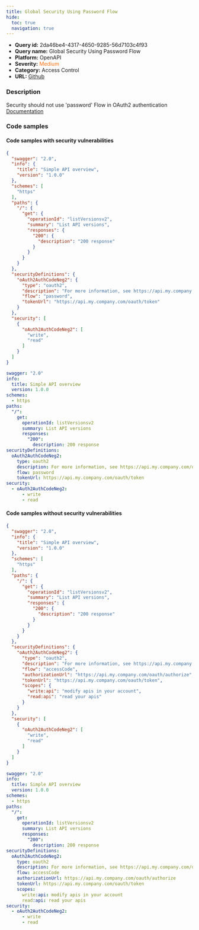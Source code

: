 ```yaml
---
title: Global Security Using Password Flow
hide:
  toc: true
  navigation: true
---
```


<style>
  .highlight .hll {
    background-color: #ff171742;
  }
  .md-content {
    max-width: 1100px;
    margin: 0 auto;
  }
</style>

-   **Query id:** 2da46be4-4317-4650-9285-56d7103c4f93
-   **Query name:** Global Security Using Password Flow
-   **Platform:** OpenAPI
-   **Severity:** <span style="color:#ff7213">Medium</span>
-   **Category:** Access Control
-   **URL:** [Github](https://github.com/Checkmarx/kics/tree/master/assets/queries/openAPI/2.0/global_security_using_password_flow)

### Description
Security should not use 'password' Flow in OAuth2 authentication<br>
[Documentation](https://swagger.io/specification/v2/#securityRequirementObject)

### Code samples
#### Code samples with security vulnerabilities
```json title="Positive test num. 1 - json file" hl_lines="33"
{
  "swagger": "2.0",
  "info": {
    "title": "Simple API overview",
    "version": "1.0.0"
  },
  "schemes": [
    "https"
  ],
  "paths": {
    "/": {
      "get": {
        "operationId": "listVersionsv2",
        "summary": "List API versions",
        "responses": {
          "200": {
            "description": "200 response"
          }
        }
      }
    }
  },
  "securityDefinitions": {
    "oAuth2AuthCodeNeg2": {
      "type": "oauth2",
      "description": "For more information, see https://api.my.company.com/docs/oauth",
      "flow": "password",
      "tokenUrl": "https://api.my.company.com/oauth/token"
    }
  },
  "security": [
    {
      "oAuth2AuthCodeNeg2": [
        "write",
        "read"
      ]
    }
  ]
}

```
```yaml title="Positive test num. 2 - yaml file" hl_lines="22"
swagger: "2.0"
info:
  title: Simple API overview
  version: 1.0.0
schemes:
  - https
paths:
  "/":
    get:
      operationId: listVersionsv2
      summary: List API versions
      responses:
        "200":
          description: 200 response
securityDefinitions:
  oAuth2AuthCodeNeg2:
    type: oauth2
    description: For more information, see https://api.my.company.com/docs/oauth
    flow: password
    tokenUrl: https://api.my.company.com/oauth/token
security:
  - oAuth2AuthCodeNeg2:
      - write
      - read

```


#### Code samples without security vulnerabilities
```json title="Negative test num. 1 - json file"
{
  "swagger": "2.0",
  "info": {
    "title": "Simple API overview",
    "version": "1.0.0"
  },
  "schemes": [
    "https"
  ],
  "paths": {
    "/": {
      "get": {
        "operationId": "listVersionsv2",
        "summary": "List API versions",
        "responses": {
          "200": {
            "description": "200 response"
          }
        }
      }
    }
  },
  "securityDefinitions": {
    "oAuth2AuthCodeNeg2": {
      "type": "oauth2",
      "description": "For more information, see https://api.my.company.com/docs/oauth",
      "flow": "accessCode",
      "authorizationUrl": "https://api.my.company.com/oauth/authorize",
      "tokenUrl": "https://api.my.company.com/oauth/token",
      "scopes": {
        "write:api": "modify apis in your account",
        "read:api": "read your apis"
      }
    }
  },
  "security": [
    {
      "oAuth2AuthCodeNeg2": [
        "write",
        "read"
      ]
    }
  ]
}

```
```yaml title="Negative test num. 2 - yaml file"
swagger: "2.0"
info:
  title: Simple API overview
  version: 1.0.0
schemes:
  - https
paths:
  "/":
    get:
      operationId: listVersionsv2
      summary: List API versions
      responses:
        "200":
          description: 200 response
securityDefinitions:
  oAuth2AuthCodeNeg2:
    type: oauth2
    description: For more information, see https://api.my.company.com/docs/oauth
    flow: accessCode
    authorizationUrl: https://api.my.company.com/oauth/authorize
    tokenUrl: https://api.my.company.com/oauth/token
    scopes:
      write:api: modify apis in your account
      read:api: read your apis
security:
  - oAuth2AuthCodeNeg2:
      - write
      - read

```
